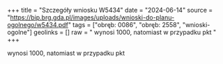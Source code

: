 +++
title = "Szczegóły wniosku W5434"
date = "2024-06-14"
source = "https://bip.brg.gda.pl/images/uploads/wnioski-do-planu-ogolnego/w5434.pdf"
tags = ["obręb: 0086", "obręb: 2558", "wnioski-ogolne"]
geolinks = []
raw = " wynosi 1000, natomiast w przypadku pkt "
+++

 wynosi 1000, natomiast w przypadku pkt 


